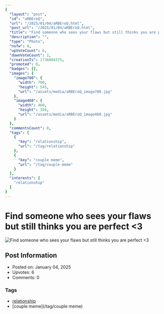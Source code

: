 ```yaml
---
{
  "layout": "post",
  "id": "aRBEroQ",
  "url": "/2025/01/04/aRBEroQ.html",
  "post_url": "/2025/01/04/aRBEroQ.html",
  "title": "Find someone who sees your flaws but still thinks you are perfect <3",
  "description": "",
  "type": "Photo",
  "nsfw": 0,
  "upVoteCount": 6,
  "downVoteCount": 2,
  "creationTs": 1736004375,
  "promoted": 0,
  "badges": [],
  "images": {
    "image700": {
      "width": 700,
      "height": 545,
      "url": "/assets/media/aRBEroQ_image700.jpg"
    },
    "image460": {
      "width": 460,
      "height": 358,
      "url": "/assets/media/aRBEroQ_image460.jpg"
    }
  },
  "commentsCount": 0,
  "tags": [
    {
      "key": "relationship",
      "url": "/tag/relationship"
    },
    {
      "key": "couple meme",
      "url": "/tag/couple-meme"
    }
  ],
  "interests": [
    "relationship"
  ]
}
---
```


# Find someone who sees your flaws but still thinks you are perfect <3

![Find someone who sees your flaws but still thinks you are perfect <3](/assets/media/aRBEroQ_image700.jpg)

## Post Information

- Posted on: January 04, 2025
- Upvotes: 6
- Comments: 0

### Tags

- [relationship](/tag/relationship)
- [couple meme](/tag/couple meme)
